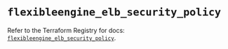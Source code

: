 # `flexibleengine_elb_security_policy`

Refer to the Terraform Registry for docs: [`flexibleengine_elb_security_policy`](https://registry.terraform.io/providers/flexibleenginecloud/flexibleengine/1.46.0/docs/resources/elb_security_policy).
